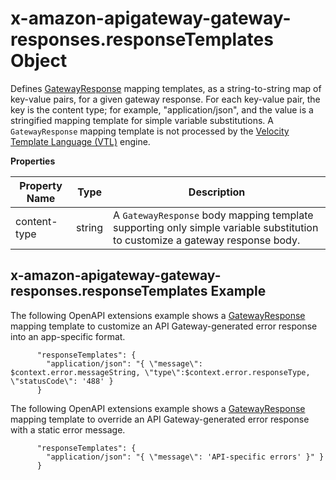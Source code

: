 # x\-amazon\-apigateway\-gateway\-responses\.responseTemplates Object<a name="api-gateway-swagger-extensions-gateway-responses.responseTemplates"></a>

Defines [GatewayResponse](https://docs.aws.amazon.com/apigateway/api-reference/resource/gateway-response/) mapping templates, as a string\-to\-string map of key\-value pairs, for a given gateway response\. For each key\-value pair, the key is the content type; for example, "application/json", and the value is a stringified mapping template for simple variable substitutions\. A `GatewayResponse` mapping template is not processed by the [Velocity Template Language \(VTL\)](http://velocity.apache.org/engine/devel/vtl-reference-guide.html) engine\.


**Properties**  

| Property Name | Type | Description | 
| --- | --- | --- | 
| content\-type | string |  A `GatewayResponse` body mapping template supporting only simple variable substitution to customize a gateway response body\.  | 

## x\-amazon\-apigateway\-gateway\-responses\.responseTemplates Example<a name="api-gateway-swagger-extensions-gateway-responses.responseTemplates-example"></a>

 The following OpenAPI extensions example shows a [GatewayResponse](https://docs.aws.amazon.com/apigateway/api-reference/resource/gateway-response/) mapping template to customize an API Gateway\-generated error response into an app\-specific format\. 

```
      "responseTemplates": {
        "application/json": "{ \"message\": $context.error.messageString, \"type\":$context.error.responseType, \"statusCode\": '488' }
      }
```

 The following OpenAPI extensions example shows a [GatewayResponse](https://docs.aws.amazon.com/apigateway/api-reference/resource/gateway-response/) mapping template to override an API Gateway\-generated error response with a static error message\. 

```
      "responseTemplates": {
        "application/json": "{ \"message\": 'API-specific errors' }" }
      }
```